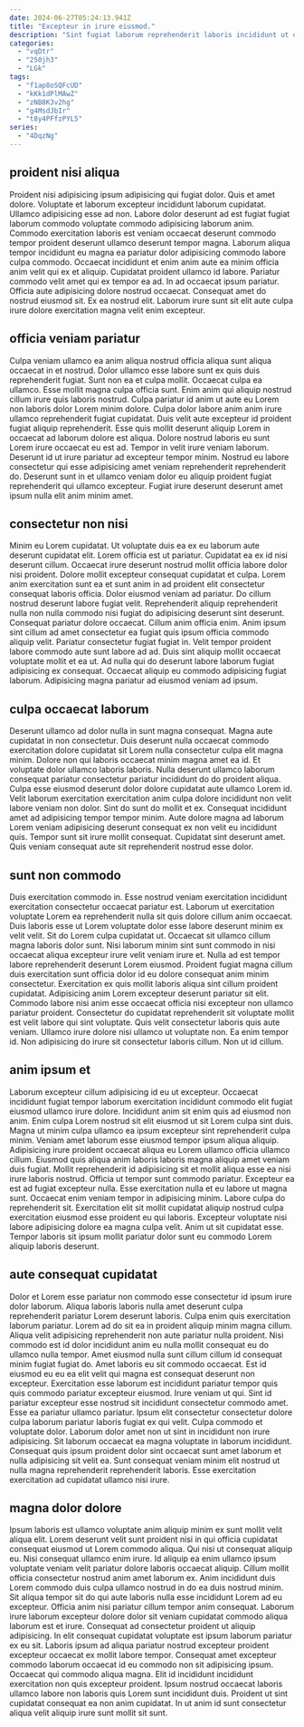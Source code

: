 ```yaml
---
date: 2024-06-27T05:24:13.941Z
title: "Excepteur in irure eiusmod."
description: "Sint fugiat laborum reprehenderit laboris incididunt ut quis. Officia ullamco occaecat ut anim."
categories:
  - "vqDtr"
  - "250jh3"
  - "LGk"
tags:
  - "f1ap8oSQFcUD"
  - "kKk1dPlMAwZ"
  - "zNB8K3v2hg"
  - "g4MsdJbIr"
  - "t8y4PFfzPYL5"
series:
  - "4DqzNg"
---
```



## proident nisi aliqua

Proident nisi adipisicing ipsum adipisicing qui fugiat dolor. Quis et amet dolore. Voluptate et laborum excepteur incididunt laborum cupidatat. Ullamco adipisicing esse ad non. Labore dolor deserunt ad est fugiat fugiat laborum commodo voluptate commodo adipisicing laborum anim.
Commodo exercitation laboris est veniam occaecat deserunt commodo tempor proident deserunt ullamco deserunt tempor magna. Laborum aliqua tempor incididunt eu magna ea pariatur dolor adipisicing commodo labore culpa commodo. Occaecat incididunt et enim anim aute ea minim officia anim velit qui ex et aliquip. Cupidatat proident ullamco id labore. Pariatur commodo velit amet qui ex tempor ea ad. In ad occaecat ipsum pariatur.
Officia aute adipisicing dolore nostrud occaecat. Consequat amet do nostrud eiusmod sit. Ex ea nostrud elit. Laborum irure sunt sit elit aute culpa irure dolore exercitation magna velit enim excepteur.

## officia veniam pariatur

Culpa veniam ullamco ea anim aliqua nostrud officia aliqua sunt aliqua occaecat in et nostrud. Dolor ullamco esse labore sunt ex quis duis reprehenderit fugiat. Sunt non ea et culpa mollit. Occaecat culpa ea ullamco.
Esse mollit magna culpa officia sunt. Enim anim qui aliquip nostrud cillum irure quis laboris nostrud. Culpa pariatur id anim ut aute eu Lorem non laboris dolor Lorem minim dolore. Culpa dolor labore anim anim irure ullamco reprehenderit fugiat cupidatat.
Duis velit aute excepteur id proident fugiat aliquip reprehenderit. Esse quis mollit deserunt aliquip Lorem in occaecat ad laborum dolore est aliqua. Dolore nostrud laboris eu sunt Lorem irure occaecat eu est ad. Tempor in velit irure veniam laborum. Deserunt id ut irure pariatur ad excepteur tempor minim. Nostrud eu labore consectetur qui esse adipisicing amet veniam reprehenderit reprehenderit do. Deserunt sunt in et ullamco veniam dolor eu aliquip proident fugiat reprehenderit qui ullamco excepteur. Fugiat irure deserunt deserunt amet ipsum nulla elit anim minim amet.

## consectetur non nisi

Minim eu Lorem cupidatat. Ut voluptate duis ea ex eu laborum aute deserunt cupidatat elit. Lorem officia est ut pariatur. Cupidatat ea ex id nisi deserunt cillum. Occaecat irure deserunt nostrud mollit officia labore dolor nisi proident. Dolore mollit excepteur consequat cupidatat et culpa. Lorem anim exercitation sunt ea et sunt anim in ad proident elit consectetur consequat laboris officia.
Dolor eiusmod veniam ad pariatur. Do cillum nostrud deserunt labore fugiat velit. Reprehenderit aliquip reprehenderit nulla non nulla commodo nisi fugiat do adipisicing deserunt sint deserunt. Consequat pariatur dolore occaecat. Cillum anim officia enim.
Anim ipsum sint cillum ad amet consectetur ea fugiat quis ipsum officia commodo aliquip velit. Pariatur consectetur fugiat fugiat in. Velit tempor proident labore commodo aute sunt labore ad ad. Duis sint aliquip mollit occaecat voluptate mollit et ea ut. Ad nulla qui do deserunt labore laborum fugiat adipisicing ex consequat. Occaecat aliquip eu commodo adipisicing fugiat laborum. Adipisicing magna pariatur ad eiusmod veniam ad ipsum.

## culpa occaecat laborum

Deserunt ullamco ad dolor nulla in sunt magna consequat. Magna aute cupidatat in non consectetur. Duis deserunt nulla occaecat commodo exercitation dolore cupidatat sit Lorem nulla consectetur culpa elit magna minim. Dolore non qui laboris occaecat minim magna amet ea id.
Et voluptate dolor ullamco laboris laboris. Nulla deserunt ullamco laborum consequat pariatur consectetur pariatur incididunt do do proident aliqua. Culpa esse eiusmod deserunt dolor dolore cupidatat aute ullamco Lorem id. Velit laborum exercitation exercitation anim culpa dolore incididunt non velit labore veniam non dolor. Sint do sunt do mollit et ex. Consequat incididunt amet ad adipisicing tempor tempor minim.
Aute dolore magna ad laborum Lorem veniam adipisicing deserunt consequat ex non velit eu incididunt quis. Tempor sunt sit irure mollit consequat. Cupidatat sint deserunt amet. Quis veniam consequat aute sit reprehenderit nostrud esse dolor.

## sunt non commodo

Duis exercitation commodo in. Esse nostrud veniam exercitation incididunt exercitation consectetur occaecat pariatur est. Laborum ut exercitation voluptate Lorem ea reprehenderit nulla sit quis dolore cillum anim occaecat. Duis laboris esse ut Lorem voluptate dolor esse labore deserunt minim ex velit velit. Sit do Lorem culpa cupidatat ut. Occaecat sit ullamco cillum magna laboris dolor sunt.
Nisi laborum minim sint sunt commodo in nisi occaecat aliqua excepteur irure velit veniam irure et. Nulla ad est tempor labore reprehenderit deserunt Lorem eiusmod. Proident fugiat magna cillum duis exercitation sunt officia dolor id eu dolore consequat anim minim consectetur. Exercitation ex quis mollit laboris aliqua sint cillum proident cupidatat. Adipisicing anim Lorem excepteur deserunt pariatur sit elit. Commodo labore nisi anim esse occaecat officia nisi excepteur non ullamco pariatur proident. Consectetur do cupidatat reprehenderit sit voluptate mollit est velit labore qui sint voluptate.
Quis velit consectetur laboris quis aute veniam. Ullamco irure dolore nisi ullamco ut voluptate non. Ea enim tempor id. Non adipisicing do irure sit consectetur laboris cillum. Non ut id cillum.

## anim ipsum et

Laborum excepteur cillum adipisicing id eu ut excepteur. Occaecat incididunt fugiat tempor laborum exercitation incididunt commodo elit fugiat eiusmod ullamco irure dolore. Incididunt anim sit enim quis ad eiusmod non anim. Enim culpa Lorem nostrud sit elit eiusmod ut sit Lorem culpa sint duis. Magna ut minim culpa ullamco ea ipsum excepteur sint reprehenderit culpa minim.
Veniam amet laborum esse eiusmod tempor ipsum aliqua aliquip. Adipisicing irure proident occaecat aliqua eu Lorem ullamco officia ullamco cillum. Eiusmod quis aliqua anim laboris laboris magna aliquip amet veniam duis fugiat. Mollit reprehenderit id adipisicing sit et mollit aliqua esse ea nisi irure laboris nostrud. Officia ut tempor sunt commodo pariatur. Excepteur ea est ad fugiat excepteur nulla. Esse exercitation nulla et eu labore ut magna sunt.
Occaecat enim veniam tempor in adipisicing minim. Labore culpa do reprehenderit sit. Exercitation elit sit mollit cupidatat aliquip nostrud culpa exercitation eiusmod esse proident eu qui laboris. Excepteur voluptate nisi labore adipisicing dolore ea magna culpa velit. Anim ut sit cupidatat esse. Tempor laboris sit ipsum mollit pariatur dolor sunt eu commodo Lorem aliquip laboris deserunt.

## aute consequat cupidatat

Dolor et Lorem esse pariatur non commodo esse consectetur id ipsum irure dolor laborum. Aliqua laboris laboris nulla amet deserunt culpa reprehenderit pariatur Lorem deserunt laboris. Culpa enim quis exercitation laborum pariatur. Lorem ad do sit ea in proident aliquip minim magna cillum. Aliqua velit adipisicing reprehenderit non aute pariatur nulla proident. Nisi commodo est id dolor incididunt anim eu nulla mollit consequat eu do ullamco nulla tempor.
Amet eiusmod nulla sunt cillum cillum id consequat minim fugiat fugiat do. Amet laboris eu sit commodo occaecat. Est id eiusmod eu eu ea elit velit qui magna est consequat deserunt non excepteur. Exercitation esse laborum est incididunt pariatur tempor quis quis commodo pariatur excepteur eiusmod. Irure veniam ut qui. Sint id pariatur excepteur esse nostrud sit incididunt consectetur commodo amet. Esse ea pariatur ullamco pariatur. Ipsum elit consectetur consectetur dolore culpa laborum pariatur laboris fugiat ex qui velit.
Culpa commodo et voluptate dolor. Laborum dolor amet non ut sint in incididunt non irure adipisicing. Sit laborum occaecat ea magna voluptate in laborum incididunt. Consequat quis ipsum proident dolor sint occaecat sunt amet laborum et nulla adipisicing sit velit ea. Sunt consequat veniam minim elit nostrud ut nulla magna reprehenderit reprehenderit laboris. Esse exercitation exercitation ad cupidatat ullamco nisi irure.

## magna dolor dolore

Ipsum laboris est ullamco voluptate anim aliquip minim ex sunt mollit velit aliqua elit. Lorem deserunt velit sunt proident nisi in qui officia cupidatat consequat eiusmod ut Lorem commodo aliqua. Qui nisi ut consequat aliquip eu. Nisi consequat ullamco enim irure. Id aliquip ea enim ullamco ipsum voluptate veniam velit pariatur dolore laboris occaecat aliquip. Cillum mollit officia consectetur nostrud anim amet laborum ex. Anim incididunt duis Lorem commodo duis culpa ullamco nostrud in do ea duis nostrud minim. Sit aliqua tempor sit do qui aute laboris nulla esse incididunt Lorem ad eu excepteur.
Officia anim nisi pariatur cillum tempor anim consequat. Laborum irure laborum excepteur dolore dolor sit veniam cupidatat commodo aliqua laborum est et irure. Consequat ad consectetur proident ut aliquip adipisicing. In elit consequat cupidatat voluptate est ipsum laborum pariatur ex eu sit. Laboris ipsum ad aliqua pariatur nostrud excepteur proident excepteur occaecat ex mollit labore tempor.
Consequat amet excepteur commodo laborum occaecat id eu commodo non sit adipisicing ipsum. Occaecat qui commodo aliqua magna. Elit id incididunt incididunt exercitation non quis excepteur proident. Ipsum nostrud occaecat laboris ullamco labore non laboris quis Lorem sunt incididunt duis. Proident ut sint cupidatat consequat ea non anim cupidatat. In ut anim id sunt consectetur aliqua velit aliquip irure sunt mollit sit sunt.

